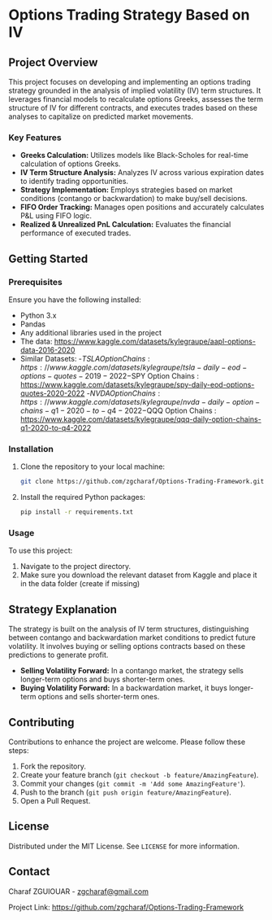 # Options Trading Strategy Based on IV

## Project Overview

This project focuses on developing and implementing an options trading strategy grounded in the analysis of implied volatility (IV) term structures. It leverages financial models to recalculate options Greeks, assesses the term structure of IV for different contracts, and executes trades based on these analyses to capitalize on predicted market movements.

### Key Features

- **Greeks Calculation:** Utilizes models like Black-Scholes for real-time calculation of options Greeks.
- **IV Term Structure Analysis:** Analyzes IV across various expiration dates to identify trading opportunities.
- **Strategy Implementation:** Employs strategies based on market conditions (contango or backwardation) to make buy/sell decisions.
- **FIFO Order Tracking:** Manages open positions and accurately calculates P&L using FIFO logic.
- **Realized & Unrealized PnL Calculation:** Evaluates the financial performance of executed trades.

## Getting Started

### Prerequisites

Ensure you have the following installed:
- Python 3.x
- Pandas
- Any additional libraries used in the project
- The data: https://www.kaggle.com/datasets/kylegraupe/aapl-options-data-2016-2020
- Similar Datasets:
   -$TSLA Option Chains : https://www.kaggle.com/datasets/kylegraupe/tsla-daily-eod-options-quotes-2019-2022
   -$SPY Option Chains : https://www.kaggle.com/datasets/kylegraupe/spy-daily-eod-options-quotes-2020-2022
   -$NVDA Option Chains : https://www.kaggle.com/datasets/kylegraupe/nvda-daily-option-chains-q1-2020-to-q4-2022
   -$QQQ Option Chains : https://www.kaggle.com/datasets/kylegraupe/qqq-daily-option-chains-q1-2020-to-q4-2022

### Installation

1. Clone the repository to your local machine:
   ```sh
   git clone https://github.com/zgcharaf/Options-Trading-Framework.git
   ```
2. Install the required Python packages:
   ```sh
   pip install -r requirements.txt
   ```

### Usage

To use this project:
1. Navigate to the project directory.
2. Make sure you download the relevant dataset from Kaggle and place it in the data folder (create if missing)

## Strategy Explanation

The strategy is built on the analysis of IV term structures, distinguishing between contango and backwardation market conditions to predict future volatility. It involves buying or selling options contracts based on these predictions to generate profit.

- **Selling Volatility Forward:** In a contango market, the strategy sells longer-term options and buys shorter-term ones.
- **Buying Volatility Forward:** In a backwardation market, it buys longer-term options and sells shorter-term ones.

## Contributing

Contributions to enhance the project are welcome. Please follow these steps:

1. Fork the repository.
2. Create your feature branch (`git checkout -b feature/AmazingFeature`).
3. Commit your changes (`git commit -m 'Add some AmazingFeature'`).
4. Push to the branch (`git push origin feature/AmazingFeature`).
5. Open a Pull Request.

## License

Distributed under the MIT License. See `LICENSE` for more information.

## Contact

Charaf ZGUIOUAR - zgcharaf@gmail.com

Project Link: https://github.com/zgcharaf/Options-Trading-Framework

